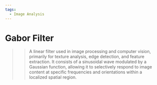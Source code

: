 ```yaml
---
tags:
  - Image Analysis
---
```



# Gabor Filter
>>A linear filter used in image processing and computer vision, primarily for texture analysis, edge detection, and feature extraction. It consists of a sinusoidal wave modulated by a Gaussian function, allowing it to selectively respond to image content at specific frequencies and orientations within a localized spatial region.